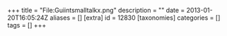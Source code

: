 +++
title = "File:Guiintsmalltalkx.png"
description = ""
date = 2013-01-20T16:05:24Z
aliases = []
[extra]
id = 12830
[taxonomies]
categories = []
tags = []
+++


